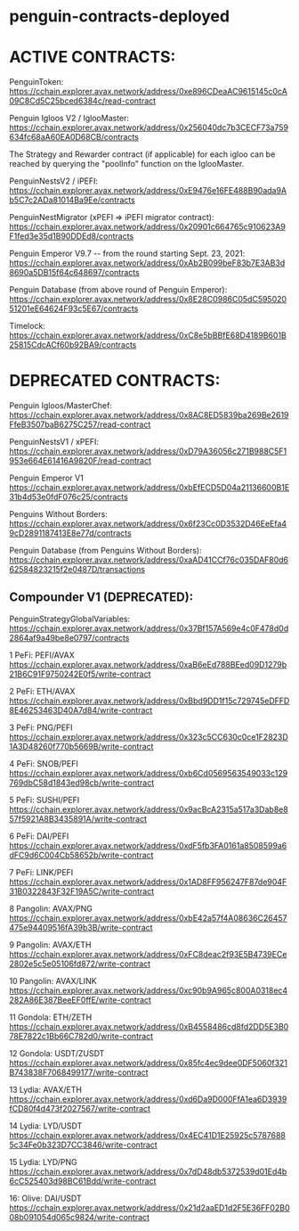 # penguin-contracts-deployed
# ACTIVE CONTRACTS:

PenguinToken:
https://cchain.explorer.avax.network/address/0xe896CDeaAC9615145c0cA09C8Cd5C25bced6384c/read-contract


Penguin Igloos V2 / IglooMaster:
https://cchain.explorer.avax.network/address/0x256040dc7b3CECF73a759634fc68aA60EA0D68CB/contracts

The Strategy and Rewarder contract (if applicable) for each igloo can be reached by querying the "poolInfo" function on the IglooMaster.


PenguinNestsV2 / iPEFI:
https://cchain.explorer.avax.network/address/0xE9476e16FE488B90ada9Ab5C7c2ADa81014Ba9Ee/contracts


PenguinNestMigrator (xPEFI => iPEFI migrator contract):
https://cchain.explorer.avax.network/address/0x20901c664765c910623A9F1fed3e35d1B90DDEd8/contracts


Penguin Emperor V9.7 -- from the round starting Sept. 23, 2021:
https://cchain.explorer.avax.network/address/0xAb2B099beF83b7E3AB3d8690a5DB15f64c648697/contracts


Penguin Database (from above round of Penguin Emperor):
https://cchain.explorer.avax.network/address/0x8E28C0986C05dC59502051201eE64624F93c5E67/contracts


Timelock:
https://cchain.explorer.avax.network/address/0xC8e5bBBfE68D4189B601B25815CdcACf60b92BA9/contracts


# DEPRECATED CONTRACTS:


Penguin Igloos/MasterChef:
https://cchain.explorer.avax.network/address/0x8AC8ED5839ba269Be2619FfeB3507baB6275C257/read-contract


PenguinNestsV1 / xPEFI:
https://cchain.explorer.avax.network/address/0xD79A36056c271B988C5F1953e664E61416A9820F/read-contract


Penguin Emperor V1
https://cchain.explorer.avax.network/address/0xbEfECD5D04a21136600B1E31b4d53e0fdF076c25/contracts


Penguins Without Borders:
https://cchain.explorer.avax.network/address/0x6f23Cc0D3532D46EeEfa49cD2891187413E8e77d/contracts



Penguin Database (from Penguins Without Borders):
https://cchain.explorer.avax.network/address/0xaAD41CCf76c035DAF80d662584823215f2e0487D/transactions


## Compounder V1 (DEPRECATED):

PenguinStrategyGlobalVariables:
https://cchain.explorer.avax.network/address/0x37Bf157A569e4c0F478d0d2864af9a49be8e0797/contracts

1  PeFi: PEFI/AVAX
https://cchain.explorer.avax.network/address/0xaB6eEd788BEed09D1279b21B6C91F9750242E0f5/write-contract

2  PeFi: ETH/AVAX
https://cchain.explorer.avax.network/address/0xBbd9DD1f15c729745eDFFD8E46253463D40A7d84/write-contract

3  PeFi: PNG/PEFI 
https://cchain.explorer.avax.network/address/0x323c5CC630c0ce1F2823D1A3D48260f770b5669B/write-contract

4  PeFi: SNOB/PEFI
https://cchain.explorer.avax.network/address/0xb6Cd0569563549033c129769dbC58d1843ed98cb/write-contract

5  PeFi: SUSHI/PEFI
https://cchain.explorer.avax.network/address/0x9acBcA2315a517a3Dab8e857f5921A8B3435891A/write-contract

6  PeFi: DAI/PEFI
https://cchain.explorer.avax.network/address/0xdF5fb3FA0161a8508599a6dFC9d6C004Cb58652b/write-contract

7  PeFi: LINK/PEFI
https://cchain.explorer.avax.network/address/0x1AD8FF956247F87de904F31B0322843F32F19A5C/write-contract

8  Pangolin: AVAX/PNG
https://cchain.explorer.avax.network/address/0xbE42a57f4A08636C26457475e94409516fA39b3B/write-contract

9  Pangolin: AVAX/ETH
https://cchain.explorer.avax.network/address/0xFC8deac2f93E5B4739ECe2802e5c5e05106fd872/write-contract

10  Pangolin: AVAX/LINK
https://cchain.explorer.avax.network/address/0xc90b9A965c800A0318ec4282A86E387BeeEF0ffE/write-contract

11  Gondola: ETH/ZETH
https://cchain.explorer.avax.network/address/0xB4558486cd8fd2DD5E3B078E7822c1Bb66C782d0/write-contract

12  Gondola: USDT/ZUSDT
https://cchain.explorer.avax.network/address/0x85fc4ec9dee0DF5060f321B743838F7068499177/write-contract

13  Lydia: AVAX/ETH
https://cchain.explorer.avax.network/address/0xd6Da9D000FfA1ea6D3939fCD80f4d473f2027567/write-contract

14  Lydia: LYD/USDT
https://cchain.explorer.avax.network/address/0x4EC41D1E25925c57876885c34Fe0b323D7CC3846/write-contract

15  Lydia: LYD/PNG
https://cchain.explorer.avax.network/address/0x7dD48db5372539d01Ed4b6cC525403d98BC61Bdd/write-contract

16: Olive: DAI/USDT
https://cchain.explorer.avax.network/address/0x21d2aaED1d2F5E36FF02B008b091054d065c9824/write-contract
